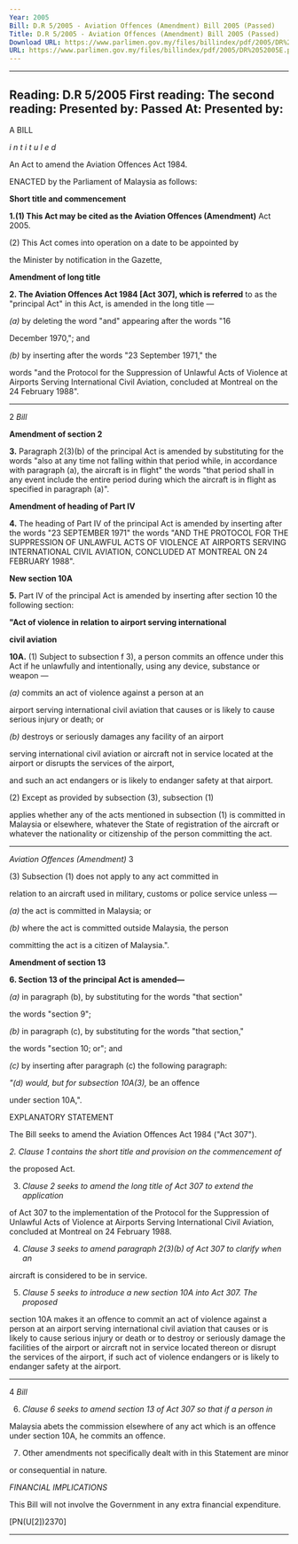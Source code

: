 ```yaml
---
Year: 2005
Bill: D.R 5/2005 - Aviation Offences (Amendment) Bill 2005 (Passed)
Title: D.R 5/2005 - Aviation Offences (Amendment) Bill 2005 (Passed)
Download URL: https://www.parlimen.gov.my/files/billindex/pdf/2005/DR%2052005E.pdf
URL: https://www.parlimen.gov.my/files/billindex/pdf/2005/DR%2052005E.pdf
---
```

---
Reading:
D.R 5/2005
First reading:
The second reading:
Presented by:
Passed At:
Presented by:
---

A BILL

_i n t i t u l e d_

An Act to amend the Aviation Offences Act 1984.

ENACTED by the Parliament of Malaysia as follows:

**Short title and commencement**

**1.(1) This Act may be cited as the Aviation Offences (Amendment)**
Act 2005.

(2) This Act comes into operation on a date to be appointed by

the Minister by notification in the Gazette,

**Amendment of long title**

**2.  The Aviation Offences Act 1984 [Act 307], which is referred**
to as the "principal Act" in this Act, is amended in the long title —

_(a)_ by deleting the word "and" appearing after the words "16

December 1970,"; and

_(b)_ by inserting after the words "23 September 1971," the

words "and the Protocol for the Suppression of Unlawful
Acts of Violence at Airports Serving International Civil
Aviation, concluded at Montreal on the 24 February 1988".


-----

2 _Bill_

**Amendment of section 2**

**3.** Paragraph 2(3)(b) of the principal Act is amended by substituting
for the words "also at any time not falling within that period while,
in accordance with paragraph (a), the aircraft is in flight" the
words "that period shall in any event include the entire period
during which the aircraft is in flight as specified in paragraph (a)".

**Amendment of heading of Part IV**

**4.** The heading of Part IV of the principal Act is amended by
inserting after the words "23 SEPTEMBER 1971" the words "AND
THE PROTOCOL FOR THE SUPPRESSION OF UNLAWFUL
ACTS   OF   VIOLENCE   AT   AIRPORTS   SERVING
INTERNATIONAL CIVIL AVIATION, CONCLUDED AT
MONTREAL ON 24 FEBRUARY 1988".

**New section 10A**

**5.** Part IV of the principal Act is amended by inserting after
section 10 the following section:


**"Act of violence in relation to airport serving international**

**civil aviation**

**10A.** (1) Subject to subsection f 3), a person commits an offence
under this Act if he unlawfully and intentionally, using any
device, substance or weapon —

_(a)_ commits an act of violence against a person at an

airport serving international civil aviation that causes
or is likely to cause serious injury or death; or

_(b)_ destroys or seriously damages any facility of an airport

serving international civil aviation or aircraft not in
service located at the airport or disrupts the services
of the airport,

and such an act endangers or is likely to endanger safety at
that airport.

(2) Except as provided by subsection (3), subsection (1)

applies whether any of the acts mentioned in subsection (1)
is committed in Malaysia or elsewhere, whatever the State of
registration of the aircraft or whatever the nationality or
citizenship of the person committing the act.


-----

_Aviation Offences (Amendment)_ 3

(3) Subsection (1) does not apply to any act committed in

relation to an aircraft used in military, customs or police
service unless —

_(a)_ the act is committed in Malaysia; or

_(b)_ where the act is committed outside Malaysia, the person

committing the act is a citizen of Malaysia.".

**Amendment of section 13**

**6.  Section 13 of the principal Act is amended—**

_(a)_ in paragraph (b), by substituting for the words "that section"

the words "section 9";

_(b)_ in paragraph (c), by substituting for the words "that section,"

the words "section 10; or"; and

_(c)_ by inserting after paragraph (c) the following paragraph:

_"(d) would, but for subsection 10A(3),_ be an offence

under section 10A,".

EXPLANATORY STATEMENT

The Bill seeks to amend the Aviation Offences Act 1984 ("Act 307").

_2._ _Clause 1 contains the short title and provision on the commencement of_

the proposed Act.

3. _Clause 2 seeks to amend the long title of Act 307 to extend the application_

of Act 307 to the implementation of the Protocol for the Suppression of Unlawful
Acts of Violence at Airports Serving International Civil Aviation, concluded
at Montreal on 24 February 1988.

4. _Clause 3 seeks to amend paragraph 2(3)(b) of Act 307 to clarify when an_

aircraft is considered to be in service.

5. _Clause 5 seeks to introduce a new section 10A into Act 307. The proposed_

section 10A makes it an offence to commit an act of violence against a person
at an airport serving international civil aviation that causes or is likely to cause
serious injury or death or to destroy or seriously damage the facilities of the
airport or aircraft not in service located thereon or disrupt the services of the
airport, if such act of violence endangers or is likely to endanger safety at the
airport.


-----

4 _Bill_

6. _Clause 6 seeks to amend section 13 of Act 307 so that if a person in_

Malaysia abets the commission elsewhere of any act which is an offence under
section 10A, he commits an offence.

7. Other amendments not specifically dealt with in this Statement are minor

or consequential in nature.

_FINANCIAL IMPLICATIONS_

This Bill will not involve the Government in any extra financial expenditure.

[PN(U[2])2370]


-----

